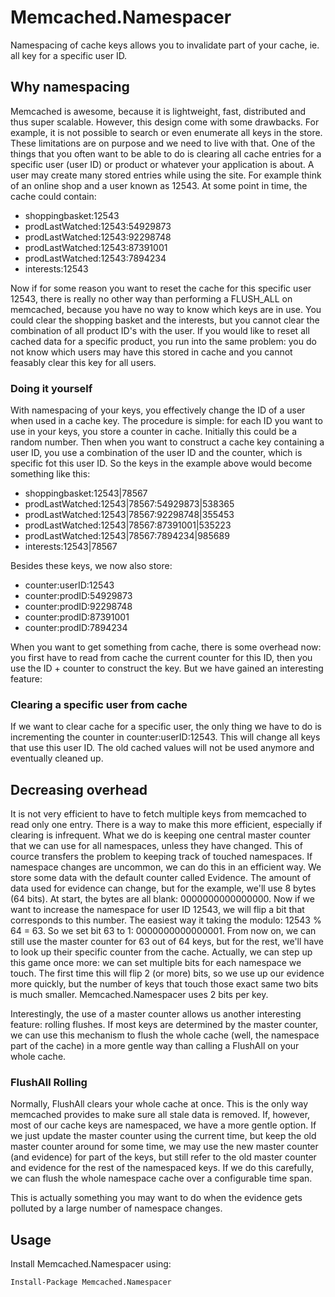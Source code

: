 # Memcached.Namespacer
Namespacing of cache keys allows you to invalidate part of your cache, ie. all key for a specific user ID.

## Why namespacing

Memcached is awesome, because it is lightweight, fast, distributed and thus super scalable. However, this design come with some 
drawbacks. For example, it is not possible to search or even enumerate all keys in the store. These limitations are on purpose
and we need to live with that. One of the things that you often want to be able to do is clearing all cache entries for a specific
user (user ID) or product or whatever your application is about. A user may create many stored entries while using the site. For 
example think of an online shop and a user known as 12543. At some point in time, the cache could contain:

 - shoppingbasket:12543
 - prodLastWatched:12543:54929873
 - prodLastWatched:12543:92298748
 - prodLastWatched:12543:87391001
 - prodLastWatched:12543:7894234
 - interests:12543
 
 Now if for some reason you want to reset the cache for this specific user 12543, there is really no other way than performing a 
 FLUSH_ALL on memcached, because you have no way to know which keys are in use. You could clear the shopping basket and the 
 interests, but you cannot clear the combination of all product ID's with the user. If you would like to reset all cached data 
 for a specific product, you run into the same problem: you do not know which users may have this stored in cache and you cannot 
 feasably clear this key for all users.

### Doing it yourself

 With namespacing of your keys, you effectively change the ID of a user when used in a cache key. The procedure is simple: for each 
 ID you want to use in your keys, you store a counter in cache. Initially this could be a random number. Then when you want to 
 construct a cache key containing a user ID, you use a combination of the user ID and the counter, which is specific fot 
 this user ID. So the keys in the example above would become something like this:
 
 - shoppingbasket:12543|78567
 - prodLastWatched:12543|78567:54929873|538365
 - prodLastWatched:12543|78567:92298748|355453
 - prodLastWatched:12543|78567:87391001|535223
 - prodLastWatched:12543|78567:7894234|985689
 - interests:12543|78567

Besides these keys, we now also store:

 - counter:userID:12543
 - counter:prodID:54929873
 - counter:prodID:92298748
 - counter:prodID:87391001
 - counter:prodID:7894234

When you want to get something from cache, there is some overhead now: you first have to read from cache the current counter for
this ID, then you use the ID + counter to construct the key. But we have gained an interesting feature:

### Clearing a specific user from cache
If we want to clear cache for a specific user, the only thing we have to do is incrementing the counter in counter:userID:12543. 
This will change all keys that use this user ID. The old cached values will not be used anymore and eventually cleaned up.

## Decreasing overhead

It is not very efficient to have to fetch multiple keys from memcached to read only one entry. There is a way to make this more efficient, especially if clearing is infrequent. What we do is keeping one central master counter that we can use for all namespaces, unless they have changed. This of cource transfers the problem to keeping track of touched namespaces. If namespace changes are uncommon, we can do this in an efficient way. We store some data with the default counter called Evidence. The amount of data used for evidence can change, but for the example, we'll use 8 bytes (64 bits). At start, the bytes are all blank: 0000000000000000. Now if we want to increase the namespace for user ID 12543, we will flip a bit that corresponds to this number. The easiest way it taking the modulo: 12543 % 64 = 63. So we set bit 63 to 1: 0000000000000001. From now on, we can still use the master counter for 63 out of 64 keys, but for the rest, we'll have to look up their specific counter from the cache. Actually, we can step up this game once more: we can set multiple bits for each namespace we touch. The first time this will flip 2 (or more) bits, so we use up our evidence more quickly, but the number of keys that touch those exact same two bits is much smaller. Memcached.Namespacer uses 2 bits per key. 

Interestingly, the use of a master counter allows us another interesting feature: rolling flushes. If most keys are determined by the master counter, we can use this mechanism to flush the whole cache (well, the namespace part of the cache) in a more gentle way than calling a FlushAll on your whole cache. 

### FlushAll Rolling
Normally, FlushAll clears your whole cache at once. This is the only way memcached provides to make sure all stale data is removed. If, however, most of our cache keys are namespaced, we have a more gentle option. If we just update the master counter using the current time, but keep the old master counter around for some time, we may use the new master counter (and evidence) for part of the keys, but still refer to the old master counter and evidence for the rest of the namespaced keys. If we do this carefully, we can flush the whole namespace cache over a configurable time span. 

This is actually something you may want to do when the evidence gets polluted by a large number of namespace changes. 

## Usage

Install Memcached.Namespacer using:

    Install-Package Memcached.Namespacer
	

